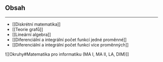 ## Obsah
___
- [[Diskrétní matematika]]
- [[Teorie grafů]]
- [[Lineární algebra]]
- [[Diferenciální a integrální počet funkcí jedné proměnné]]
- [[Diferenciální a integrální počet funkcí více proměnných]]

![[Okruhy#Matematika pro informatiku (MA I, MA II, LA, DIM)]]